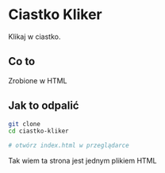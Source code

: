 # Ciastko Kliker

Klikaj w ciastko.

## Co to

Zrobione w HTML

## Jak to odpalić

```bash
git clone
cd ciastko-kliker

# otwórz index.html w przeglądarce
```

Tak wiem ta strona jest jednym plikiem HTML

